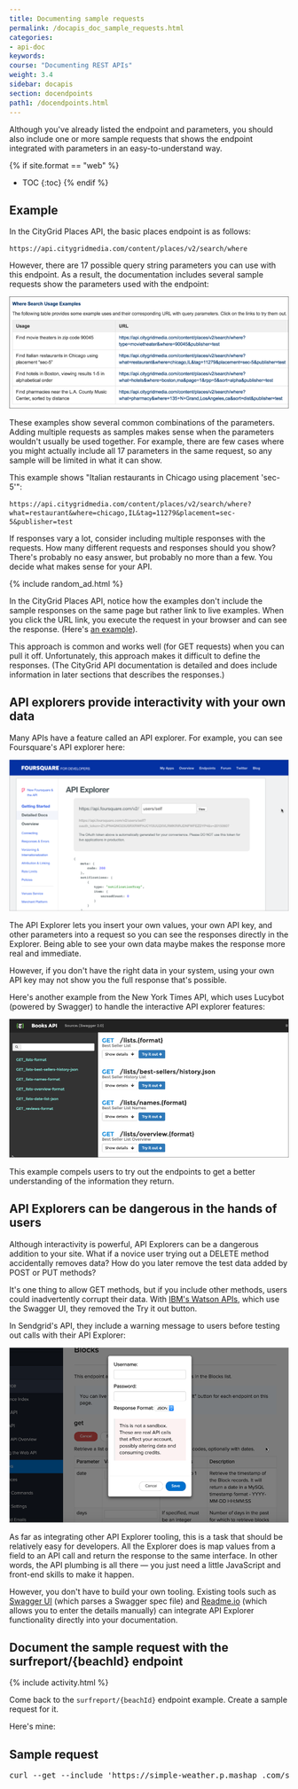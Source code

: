```yaml
---
title: Documenting sample requests
permalink: /docapis_doc_sample_requests.html
categories:
- api-doc
keywords:
course: "Documenting REST APIs"
weight: 3.4
sidebar: docapis
section: docendpoints
path1: /docendpoints.html
---
```


Although you've already listed the endpoint and parameters, you should also include one or more sample requests that shows the endpoint integrated with parameters in an easy-to-understand way.

{% if site.format == "web" %}
* TOC
{:toc}
{% endif %}

## Example

In the CityGrid Places API, the basic places endpoint is as follows:

```
https://api.citygridmedia.com/content/places/v2/search/where
```

However, there are 17 possible query string parameters you can use with this endpoint. As a result, the documentation includes several sample requests show the parameters used with the endpoint:

<a href="http://docs.citygridmedia.com/display/citygridv2/Places+API"><img src="images/search_usage_examples.png" alt="CityGrid Places API example" /></a>

These examples show several common combinations of the parameters. Adding multiple requests as samples  makes sense when the parameters wouldn't usually be used together. For example, there are few cases where you might actually include all 17 parameters in the same request, so any sample will be limited in what it can show.

This example shows "Italian restaurants in Chicago using placement 'sec-5'":

```
https://api.citygridmedia.com/content/places/v2/search/where?what=restaurant&where=chicago,IL&tag=11279&placement=sec-5&publisher=test
```

If responses vary a lot, consider including multiple responses with the requests. How many different requests and responses should you show? There's probably no easy answer, but probably no more than a few. You decide what makes sense for your API.

{% include random_ad.html %}

In the CityGrid Places API, notice how the examples don't include the sample responses on the same page but rather link to live examples. When you click the URL link, you execute the request in your browser and can see the response. (Here's [an example](http://api.citygridmedia.com/content/places/v2/search/where?type=movietheater&where=90045&publisher=test)).

This approach is common and works well (for GET requests) when you can pull it off. Unfortunately, this approach makes it difficult to define the responses. (The CityGrid API documentation is detailed and does include information in later sections that describes the responses.)

## API explorers provide interactivity with your own data

Many APIs have a feature called an API explorer. For example, you can see Foursquare's API explorer here:

 <a href="https://developer.foursquare.com/docs/explore"><img src="images/foursquareapiexplorer.png" alt="Foursquare's API Explorer" /></a>

The API Explorer lets you insert your own values, your own API key, and other parameters into a request so you can see the responses directly in the Explorer. Being able to see your own data maybe makes the response more real and immediate.

However, if you don't have the right data in your system, using your own API key may not show you the full response that's possible.

Here's another example from the New York Times API, which uses Lucybot (powered by Swagger) to handle the interactive API explorer features:

 <a href="http://developer.nytimes.com/books_api.json"><img src="images/nytimesapirequests.png" alt="NYTimes API Explorer created through Lucybot and Swagger" /></a>

 This example compels users to try out the endpoints to get a better understanding of the information they return.

## API Explorers can be dangerous in the hands of users

Although interactivity is powerful, API Explorers can be a dangerous addition to your site. What if a novice user trying out a DELETE method accidentally removes data? How do you later remove the test data added by POST or PUT methods?

It's one thing to allow GET methods, but if you include other methods, users could inadvertently corrupt their data. With [IBM's Watson APIs](http://www.ibm.com/smarterplanet/us/en/ibmwatson/developercloud/apis/), which use the Swagger UI, they removed the Try it out button.

In Sendgrid's API, they include a warning message to users before testing out calls with their API Explorer:

<a href="https://sendgrid.com/docs/API_Reference/Web_API/blocks.html"><img src="images/sendgridwarningmessage.png" alt="SendGrid API Explorer warning message" /></a>

As far as integrating other API Explorer tooling, this is a task that should be relatively easy for developers. All the Explorer does is map values from a field to an API call and return the response to the same interface. In other words, the API plumbing is all there &mdash; you just need a little JavaScript and front-end skills to make it happen.

However, you don't have to build your own tooling. Existing tools such as [Swagger UI](http://swagger.io/swagger-ui/) (which parses a Swagger spec file) and [Readme.io](http://readme.io) (which allows you to enter the details manually) can integrate API Explorer functionality directly into your documentation.

## Document the sample request with the surfreport/{beachId} endpoint

{% include activity.html %}

Come back to the <code>surfreport/{beachId}</code> endpoint example. Create a sample request for it.

Here's mine:

<div class="docSample">

<h2>Sample request</h2>

<pre>
curl --get --include 'https://simple-weather.p.mashap .com/surfreport/123?units=imperial&days=1&time=1433772000' -H 'X-Mashape-Key: APIKEY' -H 'Accept: application/json'
</pre>
</div>
